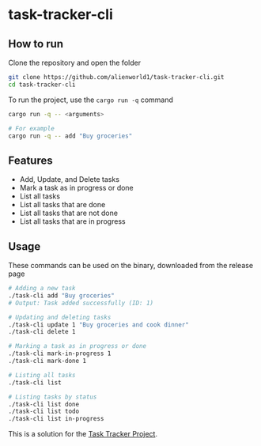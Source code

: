 # task-tracker-cli

## How to run

Clone the repository and open the folder

```Bash
git clone https://github.com/alienworld1/task-tracker-cli.git
cd task-tracker-cli
```

To run the project, use the `cargo run -q` command

```Bash
cargo run -q -- <arguments>

# For example
cargo run -q -- add "Buy groceries"
```

## Features

- Add, Update, and Delete tasks
- Mark a task as in progress or done
- List all tasks
- List all tasks that are done
- List all tasks that are not done
- List all tasks that are in progress

## Usage

These commands can be used on the binary, downloaded from the release page

```Bash
# Adding a new task
./task-cli add "Buy groceries"
# Output: Task added successfully (ID: 1)

# Updating and deleting tasks
./task-cli update 1 "Buy groceries and cook dinner"
./task-cli delete 1

# Marking a task as in progress or done
./task-cli mark-in-progress 1
./task-cli mark-done 1

# Listing all tasks
./task-cli list

# Listing tasks by status
./task-cli list done
./task-cli list todo
./task-cli list in-progress
```

This is a solution for the [Task Tracker Project](https://roadmap.sh/projects/task-tracker).
